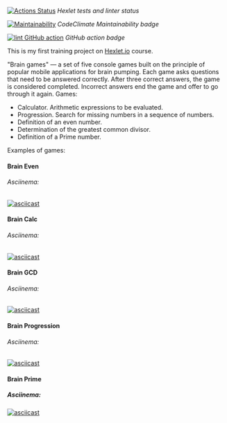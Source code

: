 [![Actions Status](https://github.com/Serggi0/python-project-lvl1/workflows/hexlet-check/badge.svg)](https://github.com/Serggi0/python-project-lvl1/actions)   *Hexlet tests and linter status*

[![Maintainability](https://api.codeclimate.com/v1/badges/a99a88d28ad37a79dbf6/maintainability)](https://codeclimate.com/github/codeclimate/codeclimate/maintainability)   *CodeClimate Maintainability badge*

[![lint GitHub action](https://github.com/Serggi0/python-project-lvl1/workflows/lint%20GitHub%20action/badge.svg)](https://github.com/Serggi0/python-project-lvl1/actions)   *GitHub action badge*

<!-- [! [Статус действий YourActionName] (https://github.com/ { userName } / { repoName } / workflows / { workflowName } /badge.svg)] (https://github.com/ { userName } / { repoName } / action) -->
This is my first training project on [Hexlet.io](https://ru.hexlet.io) course.

"Brain games" — a set of five console games built on the principle of popular mobile applications for brain pumping. Each game asks questions that need to be answered correctly. After three correct answers, the game is considered completed. Incorrect answers end the game and offer to go through it again. Games:

-   Calculator. Arithmetic expressions to be evaluated.
-   Progression. Search for missing numbers in a sequence of numbers.
-   Definition of an even number.
-   Determination of the greatest common divisor.
-   Definition of a Prime number.

Examples of games:

#### Brain Even
###### Asciinema:
[![asciicast](https://asciinema.org/a/bQJjRwy5Bn8VgJZHnmiUPFBZP.svg)](https://asciinema.org/a/bQJjRwy5Bn8VgJZHnmiUPFBZP)

#### Brain Calc
###### Asciinema:
[![asciicast](https://asciinema.org/a/376696.svg)](https://asciinema.org/a/376696)

#### Brain GCD
###### Asciinema:
[![asciicast](https://asciinema.org/a/376759.svg)](https://asciinema.org/a/376759)

#### Brain Progression
###### Asciinema:
[![asciicast](https://asciinema.org/a/376819.svg)](https://asciinema.org/a/376819)

#### Brain Prime
##### Asciinema:
[![asciicast](https://asciinema.org/a/376959.svg)](https://asciinema.org/a/376959)
